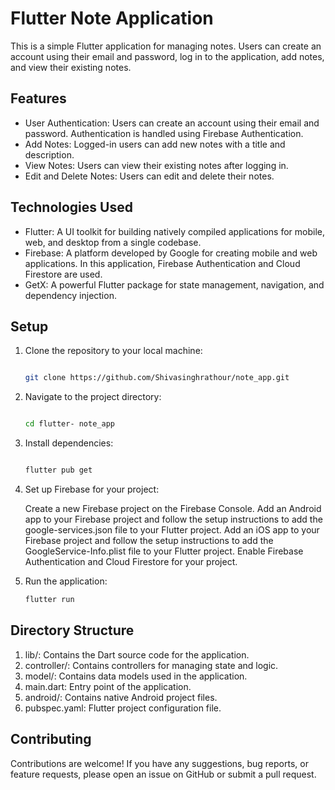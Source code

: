# Flutter Note Application

This is a simple Flutter application for managing notes. Users can create an account using their email and password, log in to the application, add notes, and view their existing notes.

## Features

- User Authentication: Users can create an account using their email and password. Authentication is handled using Firebase Authentication.
- Add Notes: Logged-in users can add new notes with a title and description.
- View Notes: Users can view their existing notes after logging in.
- Edit and Delete Notes: Users can edit and delete their notes.

## Technologies Used

- Flutter: A UI toolkit for building natively compiled applications for mobile, web, and desktop from a single codebase.
- Firebase: A platform developed by Google for creating mobile and web applications. In this application, Firebase Authentication and Cloud Firestore are used.
- GetX: A powerful Flutter package for state management, navigation, and dependency injection.

## Setup

1. Clone the repository to your local machine:

   ```bash
   
   git clone https://github.com/Shivasinghrathour/note_app.git

2. Navigate to the project directory:
   
   ```bash
   
   cd flutter- note_app

3. Install dependencies:
   ```bash
   
   flutter pub get

4. Set up Firebase for your project:
   
   Create a new Firebase project on the Firebase Console. Add an Android app to your Firebase project and follow the setup instructions to add the google-services.json file to your Flutter       project. Add an iOS app to your Firebase project and follow the setup instructions to add the GoogleService-Info.plist file to your Flutter project. Enable Firebase Authentication and         Cloud Firestore for your project.

6. Run the application:
    ```bash
   flutter run
## Directory Structure
   1. lib/: Contains the Dart source code for the application.
   2. controller/: Contains controllers for managing state and logic.
   3. model/: Contains data models used in the application.
   4. main.dart: Entry point of the application.
   5. android/: Contains native Android project files.
   6. pubspec.yaml: Flutter project configuration file.

## Contributing
Contributions are welcome! If you have any suggestions, bug reports, or feature requests, please open an issue on GitHub or submit a pull request.
